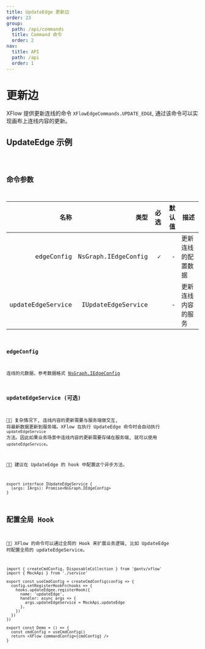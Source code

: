 ```yaml
---
title: UpdateEdge 更新边
order: 23
group:
  path: /api/commands
  title: Command 命令
  order: 2
nav:
  title: API
  path: /api
  order: 1
---
```


# 更新边

XFlow 提供更新连线的命令 `XFlowEdgeCommands.UPDATE_EDGE`, 通过该命令可以实现画布上连线内容的更新。

## UpdateEdge 示例

<code src="./demos/index.tsx" />

## 命令参数

|              名称 |                类型 | 必选 | 默认值 | 描述               |
| ----------------: | ------------------: | ---: | -----: | ------------------ |
|        edgeConfig | NsGraph.IEdgeConfig |    ✓ |      - | 更新连线的配置数据 |
| updateEdgeService |  IUpdateEdgeService |      |      - | 更新连线内容的服务 |

### edgeConfig

连线的元数据，参考数据格式 [NsGraph.IEdgeConfig](/api/interface#iedgeconfig)

### updateEdgeService (可选)

 复杂情况下, 连线内容的更新需要与服务端做交互, 将最新数据更新到服务端。XFlow 在执行 UpdateEdge 命令时会自动执行 `updateEdgeService` 方法。因此如果业务场景中连线内容的更新需要存储在服务端, 就可以使用 `updateEdgeService`。

 建议在 UpdateEdge 的 hook 中配置这个异步方法。

```tsx | pure
export interface IUpdateEdgeService {
  (args: IArgs): Promise<NsGraph.IEdgeConfig>
}
```

## 配置全局 Hook

 XFlow 的命令可以通过全局的 Hook 来扩展业务逻辑, 比如 UpdateEdge 时配置全局的 updateEdgeService。

```tsx | pure
import { createCmdConfig, DisposableCollection } from '@antv/xflow'
import { MockApi } from './service'

export const useCmdConfig = createCmdConfig(config => {
  config.setRegisterHookFn(hooks => {
    hooks.updateEdgee.registerHook({
      name: 'updateEdge',
      handler: async args => {
        args.updateEdgeService = MockApi.updateEdge
      },
    })
  })
})

export const Demo = () => {
  const cmdConfig = useCmdConfig()
  return <XFlow commandConfig={cmdConfig} />
}
```
